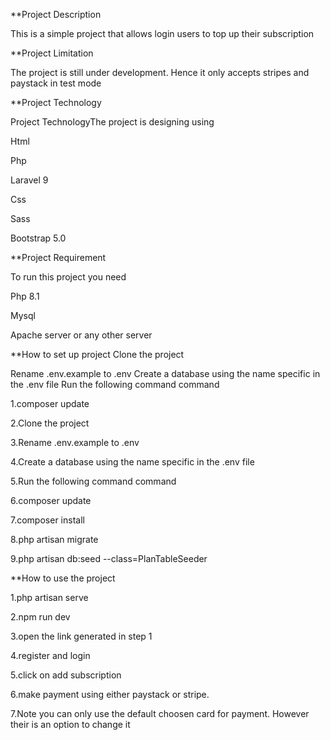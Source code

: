 **Project Description

This is a simple project that allows login users to top up their subscription

**Project Limitation

The project is still under development. Hence it only accepts stripes and paystack in test mode

**Project Technology

Project TechnologyThe project is designing using

Html

Php

Laravel 9

Css

Sass

Bootstrap 5.0

**Project Requirement

To run this project you need

Php 8.1

Mysql

Apache server or any other server

**How to set up project Clone the project

Rename .env.example to .env Create a database using the name specific in the .env file Run the following command command

1.composer update

2.Clone the project

3.Rename .env.example to .env

4.Create a database using the name specific in the .env file

5.Run the following command command

6.composer update

7.composer install

8.php artisan migrate

9.php artisan db:seed --class=PlanTableSeeder

**How to use the project

1.php artisan serve

2.npm run dev

3.open the link generated in step 1

4.register and login

5.click on add subscription

6.make payment using either paystack or stripe.

7.Note you can only use the default choosen card for payment. However their is an option to change it
